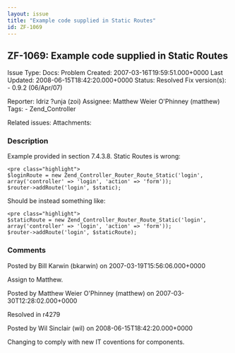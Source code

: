 ```yaml
---
layout: issue
title: "Example code supplied in Static Routes"
id: ZF-1069
---
```


ZF-1069: Example code supplied in Static Routes
-----------------------------------------------

 Issue Type: Docs: Problem Created: 2007-03-16T19:59:51.000+0000 Last Updated: 2008-06-15T18:42:20.000+0000 Status: Resolved Fix version(s): - 0.9.2 (06/Apr/07)
 
 Reporter:  Idriz ?unja (zoi)  Assignee:  Matthew Weier O'Phinney (matthew)  Tags: - Zend\_Controller
 
 Related issues: 
 Attachments: 
### Description

Example provided in section 7.4.3.8. Static Routes is wrong:

 
    <pre class="highlight">
    $loginRoute = new Zend_Controller_Router_Route_Static('login', array('controller' => 'login', 'action' => 'form'));
    $router->addRoute('login', $static);


Should be instead something like:

 
    <pre class="highlight">
    $staticRoute = new Zend_Controller_Router_Route_Static('login', array('controller' => 'login', 'action' => 'form'));
    $router->addRoute('login', $staticRoute);


 

 

### Comments

Posted by Bill Karwin (bkarwin) on 2007-03-19T15:56:06.000+0000

Assign to Matthew.

 

 

Posted by Matthew Weier O'Phinney (matthew) on 2007-03-30T12:28:02.000+0000

Resolved in r4279

 

 

Posted by Wil Sinclair (wil) on 2008-06-15T18:42:20.000+0000

Changing to comply with new IT coventions for components.

 

 